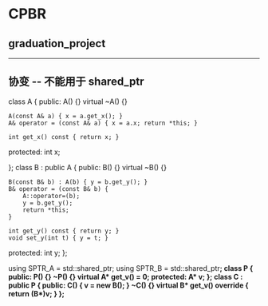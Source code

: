 # CPBR

## graduation_project

---

## 协变 -- 不能用于 shared_ptr

class A {
public:
	A() {}
	virtual ~A() {}

	A(const A& a) { x = a.get_x(); }
	A& operator = (const A& a) { x = a.x; return *this; }

	int get_x() const { return x; }
protected:
	int x;

};
class B : public A {
public:
	B() {}
	virtual ~B() {}

	B(const B& b) : A(b) { y = b.get_y(); }
	B& operator = (const B& b) {
		A::operator=(b);
		y = b.get_y();
		return *this;
	}

	int get_y() const { return y; }
	void set_y(int t) { y = t; }
protected:
	int y;
};

using SPTR_A = std::shared_ptr<A>;
using SPTR_B = std::shared_ptr<B>;
class P {
public:
	P() {}
	~P() {}
	virtual A* get_v() = 0;
protected:
	 A* v;
};
class C : public P {
public:
	C() { v = new B(); }
	~C() {}
	virtual B* get_v() override {
		return (B*)v;
	}
};
